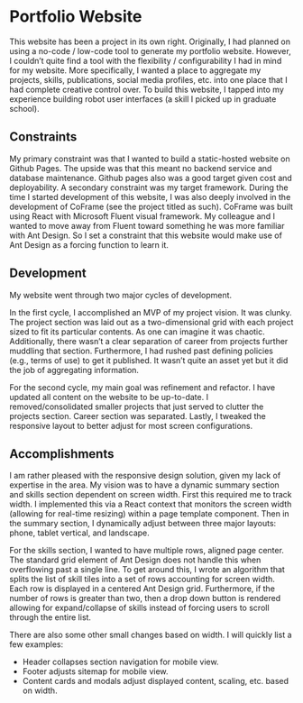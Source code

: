 # Portfolio Website

This website has been a project in its own right. Originally, I had planned on using a no-code / low-code tool to generate my portfolio website. However, I couldn’t quite find a tool with the flexibility / configurability I had in mind for my website. More specifically, I wanted a place to aggregate my projects, skills, publications, social media profiles, etc. into one place that I had complete creative control over. To build this website, I tapped into my experience building robot user interfaces (a skill I picked up in graduate school). 

## Constraints

My primary constraint was that I wanted to build a static-hosted website on Github Pages. The upside was that this meant no backend service and database maintenance. Github pages also was a good target given cost  and deployability. A secondary constraint was my target framework. During the time I started development of this website, I was also deeply involved in the development of CoFrame (see the project titled as such). CoFrame was built using React with Microsoft Fluent visual framework. My colleague and I wanted to move away from Fluent toward something he was more familiar with Ant Design. So I set a constraint that this website would make use of Ant Design as a forcing function to learn it.

## Development

My website went through two major cycles of development. 

In the first cycle, I accomplished an MVP of my project vision. It was clunky. The project section was laid out as a two-dimensional grid with each project sized to fit its particular contents. As one can imagine it was chaotic. Additionally, there wasn’t a clear separation of career from projects further muddling that section. Furthermore, I had rushed past defining policies (e.g., terms of use) to get it published. It wasn’t quite an asset yet but it did the job of aggregating information.

For the second cycle, my main goal was refinement and refactor. I have updated all content on the website to be up-to-date. I removed/consolidated smaller projects that just served to clutter the projects section. Career section was separated. Lastly, I tweaked the responsive layout to better adjust for most screen configurations.

## Accomplishments

I am rather pleased with the responsive design solution, given my lack of expertise in the area. My vision was to have a dynamic summary section and skills section dependent on screen width. First this required me to track width. I implemented this via a React context that monitors the screen width (allowing for real-time resizing) within a page template component. Then in the summary section, I dynamically adjust between three major layouts: phone, tablet vertical, and landscape. 

For the skills section, I wanted to have multiple rows, aligned page center. The standard grid element of Ant Design does not handle this when overflowing past a single line. To get around this, I wrote an algorithm that splits the list of skill tiles into a set of rows accounting for screen width. Each row is displayed in a centered Ant Design grid. Furthermore, if the number of rows is greater than two, then a drop down button is rendered allowing for expand/collapse of skills instead of forcing users to scroll through the entire list.

There are also some other small changes based on width. I will quickly list a few examples:

- Header collapses section navigation for mobile view.
- Footer adjusts sitemap for mobile view.
- Content cards and modals adjust displayed content, scaling, etc. based on width.
